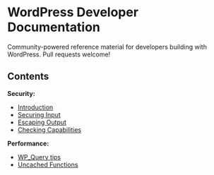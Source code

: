 WordPress Developer Documentation
===========

Community-powered reference material for developers building with WordPress. Pull requests welcome!

## Contents

**Security:**
* [Introduction](security/introduction.md)
* [Securing Input](security/securing-input.md)
* [Escaping Output](security/escaping-output.md)
* [Checking Capabilities](security/checking-capabilities.md)

**Performance:**
* [WP_Query tips](performance/wp-query-tips.md)
* [Uncached Functions](performance/uncached-functions.md)

